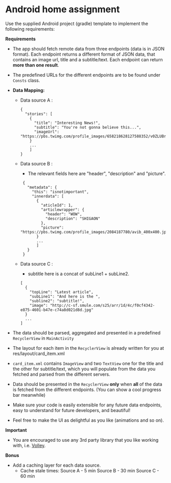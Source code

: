 # Android home assignment

Use the supplied Android project (gradle) template to implement the following requirements: 

**Requirements**

* The app should fetch remote data from three endpoints (data is in JSON format).
Each endpoint returns a different format of JSON data, that contains an image url, title and a subtitle/text.
Each endpoint can return **more than one result**.
* The predefined URLs for the different endpoints are to be found under ```Consts``` class.
* **Data Mapping:**
    * Data source A : 
    
        ```
        {
          "stories": [
            {
              "title": "Interesting News!",
              "subtitle": "You're not gonna believe this...",
              "imageUrl": "https://pbs.twimg.com/profile_images/658218628127588352/v0ZLUBrt.jpg"
            }
            ...
            ]
        }
        ```
    * Data source B : 
        * The relevant fields here are "header", "description" and "picture".
        
        ```
         {
           "metadata": {
             "this": "isnotimportant",
             "innerdata": [
               {
                 "aticleId": 1,
                 "articlewrapper": {
                   "header": "WOW",
                   "description": "SHIGAON"
                 },
                 "picture": "https://pbs.twimg.com/profile_images/2084187780/avib_400x400.jpg"
               }
               ...
               ]
           }
         }            
        ```
    
    * Data source C :
         * subtitle here is a concat of subLine1 + subLine2.
     
        ```
        [
          {
            "topLine": "Latest article",
            "subLine1": "And here is the ",
            "subline2": "subtitle!",
            "image": "http://c-sf.smule.com/s25/arr/1d/4c/f0cf4342-e875-4601-b47e-c74a8d021d8d.jpg"
          }
          ...
        ]
        ```
        
* The data should be parsed, aggregated and presented in a predefined ```RecyclerView``` in ```MainActivity```
* The layout for each item in the ```RecyclerView``` is already written for you at res/layout/card_item.xml
* ```card_item.xml``` contains ```ImageView``` and two ```TextView``` one for the title and the other for subtitle/text, which you will populate from the data you fetched and parsed from the different servers.
* Data should be presented in the ```RecyclerView``` **only** when **all** of the data is fetched from the different endpoints.
  (You can show a cool progress bar meanwhile)
  
* Make sure your code is easily extensible for any future data endpoints, easy to understand for future developers, and beautiful!
* Feel free to make the UI as delightful as you like (animations and so on).

**Important**

   * You are encouraged to use any 3rd party library that you like working with, i.e. [Volley](https://developer.android.com/training/volley/index.html).

**Bonus**

  * Add a caching layer for each data source. 
    * Cache stale times:
        Source A - 5 min
        Source B - 30 min
        Source C - 60 min
